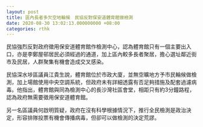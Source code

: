 ```yaml
---
layout: post
title: 區內長者多欠空地輪候　民協反對保安道體育館做檢測
date: 2020-08-30 13:02:13.000000000 +08:00
categories: rthk
---
```


民協強烈反對政府徵用保安道體育館作檢測中心，認為體育館只有一個主要出入口，亦是李鄭屋邨居民必須經過的通道，加上區內較多長者聚居，擔心選址鄰近街市及民居，人群聚集有機會造成交叉感染。

民協深水埗區議員江貴生說，體育館位於市政大廈，並無空曠地方予市民輪候做檢測，加上場館使用中央空調系統，但政府未有詳細透露有否足夠措施及配套過濾病毒。他指出，體育館與同為檢測中心的長沙灣社區會堂，相距只有約3分鐘路程，認為政府無需要徵用保安道體育館。

另一名區議員何啟明質疑，政府在沒有科學根據情況下，推行全民檢測是政治決定，形容排隊投票有機會傳播病毒，但卻可以做檢測的決定荒謬。
